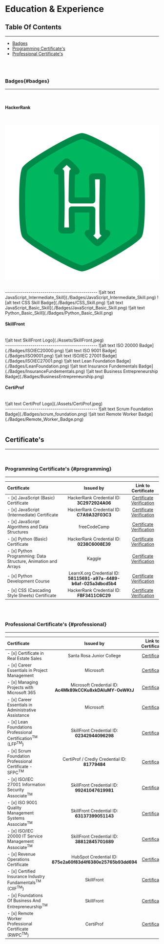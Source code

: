 # Education & Experience


## Table Of Contents
-----------------------------------------------
+ [Badges](https://github.com/BrentGoodman/Certificates#badges)
+ [Programming Certificate's](https://github.com/BrentGoodman/Certificates#programming)
+ [Professional Certificate's](https://github.com/BrentGoodman/Certificates#professional)
<br />
<br />


### Badges{#badges}
-----------------------------------------------
<br />

#### HackerRank 

<br />

![alt text HackerRank Logo](./Assets/HackerRank.png)

<br />
-----------------------------------------------
![alt text JavaScript_Intermediate_Skill](./Badges/JavaScript_Intermediate_Skill.png) ![alt text CSS Skill Badge](./Badges/CSS_Skill.png) ![alt text JavaScript_Basic_Skill](./Badges/JavaScript_Basic_Skill.png) ![alt text Python_Basic_Skill](./Badges/Python_Basic_Skill.png)

<br />

#### SkillFront 
<br />
![alt text SkillFront Logo](./Assets/SkillFront.jpeg)
<br />
-----------------------------------------------
![alt text ISO 20000 Badge](./Badges/ISOIEC20000.png) ![alt text ISO 9001 Badge](./Badges/ISO9001.png) ![alt text ISO/IEC 27001 Badge](./Badges/ISOIEC27001.png) ![alt text Lean Foundation Badge](./Badges/LeanFoundation.png) ![alt text Insurance Fundementals Badge](./Badges/InsuranceFundementals.png) ![alt text Business Entrepreneurship Badge](./Badges/BusinessEntrepreneurship.png)

<br />

#### CertiProf 
<br />
![alt text CertiProf Logo](./Assets/CertiProf.jpeg)
<br />
-----------------------------------------------
![alt text Scrum Foundation Badge](./Badges/scrum_foundation.png) ![alt text Remote Worker Badge](./Badges/Remote_Worker_Badge.png)

<br />
<br />


## Certificate's
-----------------------------------------------
<br />

### Programming Certificate's {#programming}
-----------------------------------------------

| Certificate      | Issued by | Link to Certificate |
| :--------------- | :---------------: | :---------------: |
| - [x]  JavaScript (Basic) Certificate   | HackerRank Credential ID: **3C2972924A06**      | [Certificate Verification](https://www.hackerrank.com/certificates/3c2972924a06) |
| - [x]  JavaScript (Intermediate) Certificate   | HackerRank Credential ID: **C7A9A32F03C3**       | [Certificate Verification](https://www.hackerrank.com/certificates/c7a9a32f03c3) |
| - [x]  JavaScript Algorithms and Data Structures   | freeCodeCamp       | [Certificate Verification](https://freecodecamp.org/certification/fcc45c48335-657e-47ed-8aab-dbb4ec473c7a/javascript-algorithms-and-data-structures) |
| - [x]  Python (Basic) Certificate   | HackerRank Credential ID: **0238C6008E39**       | [Certificate Verification](https://www.hackerrank.com/certificates/0238c6008e39) |
| - [x]  Python Programming: Data Structure, Animation and Arrays   | Kaggle       | [Certificate Verification](https://www.kaggle.com/learn/certification/brentgoodman/python) |
| - [x]  Python Development Course   | LearnX.org Credential ID: **58115691-a97a-4489-b6af-025a3dbcd5b4**       | [Certificate Verification](https://www.learnx.org/certificate/58115691-a97a-4489-b6af-025a3dbcd5b4) |
| - [x]  CSS (Cascading Style Sheets) Certificate   | HackerRank Credential ID: **FBF3411C6C29**       | [Certificate Verification](https://www.hackerrank.com/certificates/fbf3411c6c29) |

<br />
<br />

### Professional Certificate's {#professional}
-----------------------------------------------------

| Certificate      | Issued by | Link to Certificate |
| :--------------- | :---------------: | :---------------: |
| - [x]   Certificate in Real Estate Sales   | Santa Rosa Junior College       | [Certificate](https://drive.google.com/file/d/1sGjIDlyDhKiSWWXsugu-cJjX0AlAkRz7/view?usp=share_link) |
| - [x]   Career Essentials in Project Management   | Microsoft       | [Certificate](https://www.linkedin.com/learning/certificates/e6faf32cabb4eb29d1749f22e61fced51bc3385a0143c8f7e71eed7422f27304) |
| - [x]  Managing Projects with Microsoft 365   | Microsoft Credential ID: **Ac4Mk89kCCKu8xkDAIuMY-OeWKtJ**       | [Certificate](https://www.linkedin.com/learning/certificates/e9a639eb3f193fd0db181369bd4862acd6ab7c66bd61e54d39bc73468939d051) |
| - [x]   Career Essentials in Administrative Assistance   | Microsoft       | [Certificate](https://www.linkedin.com/learning/certificates/ff6c3d0433c8dc653608cb4f88d61af165fc690d15902d00b76f37dff3d19919) |
| - [x]  Lean Foundations Professional Certification<sup>TM</sup> (LFP<sup>TM</sup>)   | SkillFront Credential ID: **02342944096298**       | [Certificate](https://www.skillfront.com/Badges/02342944096298) |
| - [x]   Scrum Foundation Professional Certificate - SFPC<sup>TM</sup>   | CertiProf / Credly Credential ID: **81779484**      | [Certificate](https://www.credly.com/badges/f73ad134-5c01-49d8-afe8-f5ebf24cdefc/public_url) |
| - [x]   ISO/IEC 27001 Information Security Associate<sup>TM</sup>   | SkillFront Credential ID: **99241047619981**       | [Certificate](https://www.skillfront.com/Badges/99241047619981) |
| - [x]  ISO 9001 Quality Management Systems Associate<sup>TM</sup>   | SkillFront Credential ID: **63137399051143**       | [Certificate](https://www.skillfront.com/Badges/63137399051143) |
| - [x]  ISO/IEC 20000 IT Service Management Associate<sup>TM</sup>   | SkillFront Credential ID: **38812845701689**       | [Certificate](https://www.skillfront.com/Badges/38812845701689) |
| - [x]  Revenue Operations Certificate   | HubSpot Credential ID: **875e2a60f83d4f6380e25765b93dd694**       | [Certificate](https://drive.google.com/file/d/1Z0rhN0_H3oZttP6nzwqPvNh_fwhHnDO6/view?usp=share_link) |
| - [x]  Certified Insurance Industry Fundamentals<sup>TM</sup> (CIIF<sup>TM</sup>)   | SkillFront       | [Certificate](https://www.skillfront.com/Badges/76626941870193) |
| - [x]  Foundations Of Business And Entrepreneurship<sup>TM</sup>   | SkillFront       | [Certificate](https://www.skillfront.com/Badges/26878082394786) |
| - [x]  Remote Worker Professional Certificate (RWPC<sup>TM</sup>)   | CertiProf       | [Certificate](https://www.credly.com/badges/5e162956-50ef-47a3-b1c8-bfefed92e196/public_url) |

<br />
<br />



